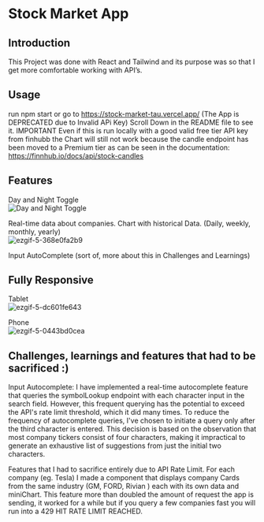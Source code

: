# Stock Market App


## Introduction
This Project was done with React and Tailwind and its purpose was so that I get more comfortable working with API’s.



## Usage

run npm start or go to https://stock-market-tau.vercel.app/ (The App is DEPRECATED due to Invalid APi Key) Scroll Down in the README file to see it.
IMPORTANT Even if this is run locally with a good valid free tier API key from finhubb the Chart will still not work because the candle endpoint has been moved to a Premium tier as can be seen in the documentation: https://finnhub.io/docs/api/stock-candles


## Features
Day and Night Toggle <br>
![Day and Night Toggle](https://github.com/MngSebastian/stock-market/assets/44436863/692b7187-50e5-4765-9212-c73f3ce163fc)


Real-time data about companies.
Chart with historical Data. (Daily, weekly, monthly, yearly) <br>
![ezgif-5-368e0fa2b9](https://github.com/MngSebastian/stock-market/assets/44436863/8a0a1265-b55d-491c-9afa-bc9d6f1f9a79)


Input AutoComplete (sort of, more about this in Challenges and Learnings)


## Fully Responsive
Tablet <br>
![ezgif-5-dc601fe643](https://github.com/MngSebastian/stock-market/assets/44436863/12072af9-e455-485d-8d17-1eeee290344b)


Phone <br>
![ezgif-5-0443bd0cea](https://github.com/MngSebastian/stock-market/assets/44436863/e0e86175-4796-462b-8a78-dae23259990e)


## Challenges, learnings and features that had to be sacrificed :)


Input Autocomplete:
	I have implemented a real-time autocomplete feature that queries the symbolLookup endpoint with each character input in the search field. However, this frequent querying has the potential to exceed the API's rate limit threshold, which it did 	many times.
	To reduce the frequency of autocomplete queries, I've chosen to initiate a query only after the third character is entered. This decision is based on the observation that most company tickers consist of four characters, making it impractical 	to generate an exhaustive list of suggestions from just the initial two characters.

 Features that I had to sacrifice entirely due to API Rate Limit.
	For each company (eg. Tesla) I made a component that displays company Cards from the same industry (GM, FORD, Rivian ) each with its own data and miniChart.
	This feature more than doubled the amount of request the app is sending, it worked for a while but if you query a few companies fast you will run into a 429 HIT RATE LIMIT REACHED.
